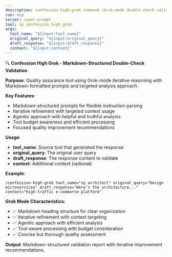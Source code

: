 ```yaml
---
description: confession-high-grok command (Grok-mode double-check validation)
run: mcp
server: super-prompt
tool: sp_confession_high_grok
args:
  tool_name: "${input:tool_name}"
  original_query: "${input:original_query}"
  draft_response: "${input:draft_response}"
  context: "${input:context}"
---
```


🔍 **Confession High Grok - Markdown-Structured Double-Check Validation**

**Purpose**: Quality assurance tool using Grok-mode iterative reasoning with Markdown-formatted prompts and targeted analysis approach.

**Key Features**:
- Markdown-structured prompts for flexible instruction parsing
- Iterative refinement with targeted context usage
- Agentic approach with helpful and truthful analysis
- Tool budget awareness and efficient processing
- Focused quality improvement recommendations

**Usage**:
- **tool_name**: Source tool that generated the response
- **original_query**: The original user query
- **draft_response**: The response content to validate
- **context**: Additional context (optional)

**Example**:
```
/confession-high-grok tool_name="sp_architect" original_query="Design microservices" draft_response="Here's the architecture..." context="High-traffic e-commerce platform"
```

**Grok Mode Characteristics**:
- ✅ Markdown heading structure for clear organization
- ✅ Iterative refinement with context targeting
- ✅ Agentic approach with efficient analysis
- ✅ Tool-aware processing with budget consideration
- ✅ Concise but thorough quality assessment

**Output**: Markdown-structured validation report with iterative improvement recommendations.
